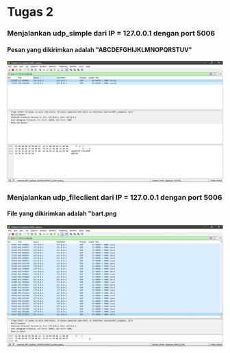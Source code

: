 # Tugas 2
### Menjalankan udp_simple dari IP = 127.0.0.1 dengan port 5006
#### Pesan yang dikirimkan adalah "ABCDEFGHIJKLMNOPQRSTUV"
![udp_simple](Foto/Capture_udp_simple.JPG)

### Menjalankan udp_fileclient dari IP = 127.0.0.1 dengan port 5006
#### File yang dikirimkan adalah "bart.png
![udp_fileclient](Foto/Capture_udp_file.JPG)

